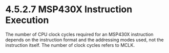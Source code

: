 # 4.5.2.7 MSP430X Instruction Execution

The number of CPU clock cycles required for an MSP430X instruction depends on the instruction format and the
addressing modes used, not the instruction itself. The number of clock cycles refers to MCLK.
